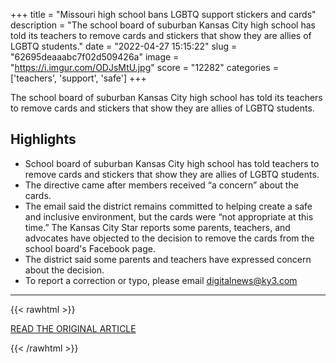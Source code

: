 +++
title = "Missouri high school bans LGBTQ support stickers and cards"
description = "The school board of suburban Kansas City high school has told its teachers to remove cards and stickers that show they are allies of LGBTQ students."
date = "2022-04-27 15:15:22"
slug = "62695deaaabc7f02d509426a"
image = "https://i.imgur.com/ODJsMtU.jpg"
score = "12282"
categories = ['teachers', 'support', 'safe']
+++

The school board of suburban Kansas City high school has told its teachers to remove cards and stickers that show they are allies of LGBTQ students.

## Highlights

- School board of suburban Kansas City high school has told teachers to remove cards and stickers that show they are allies of LGBTQ students.
- The directive came after members received “a concern” about the cards.
- The email said the district remains committed to helping create a safe and inclusive environment, but the cards were “not appropriate at this time.” The Kansas City Star reports some parents, teachers, and advocates have objected to the decision to remove the cards from the school board's Facebook page.
- The district said some parents and teachers have expressed concern about the decision.
- To report a correction or typo, please email digitalnews@ky3.com

---

{{< rawhtml >}}
  <p class="article-category">
    <a target="_blank" href="https://www.ky3.com/2022/04/26/missouri-high-school-bans-lgbtq-support-stickers-cards/">READ THE ORIGINAL ARTICLE</a>
  </p>
{{< /rawhtml >}}
